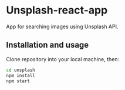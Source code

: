 # Unsplash-react-app

App for searching images using Unsplash API.

## Installation and usage

Clone repository into your local machine, then:

```bash
cd unsplash
npm install
npm start
```
